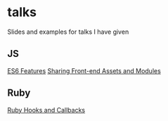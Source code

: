 # talks

Slides and examples for talks I have given

## JS

[ES6 Features](http://aackerman.github.io/talks/ES6-features)
[Sharing Front-end Assets and Modules](http://aackerman.github.io/talks/sharing-front-end-assets-and-modules)

## Ruby

[Ruby Hooks and Callbacks](http://aackerman.github.io/talks/rubymd-2013-10-28)
